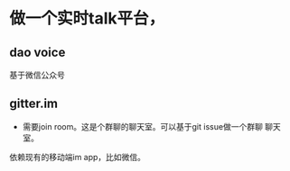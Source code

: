 

# 做一个实时talk平台，

## dao voice

基于微信公众号

## gitter.im

- 需要join room。这是个群聊的聊天室。可以基于git issue做一个群聊 聊天室。

依赖现有的移动端im app，比如微信。

